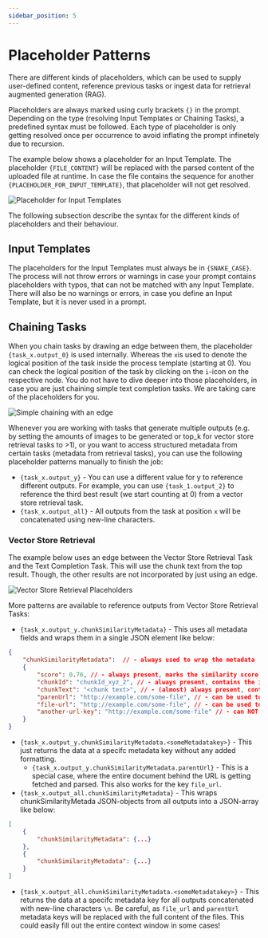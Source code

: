 ```yaml
---
sidebar_position: 5
---
```


# Placeholder Patterns

There are different kinds of placeholders, which can be used to supply user-defined content, reference previous tasks or ingest data for retrieval augmented generation (RAG).

Placeholders are always marked using curly brackets `{}` in the prompt. Depending on the type (resolving Input Templates or Chaining Tasks), a predefined syntax must be followed. Each type of placeholder is only getting resolved once per occurrence to avoid inflating the prompt infinetely due to recursion.

The example below shows a placeholder for an Input Template. The placeholder `{FILE_CONTENT}` will be replaced with the parsed content of the uploaded file at runtime. In case the file contains the sequence for another `{PLACEHOLDER_FOR_INPUT_TEMPLATE}`, that placeholder will not get resolved.

![Placeholder for Input Templates](img/user-guides_placeholder-patterns_inputTemplates.png)

The following subsection describe the syntax for the different kinds of placeholders and their behaviour.

## Input Templates

The placeholders for the Input Templates must always be in `{SNAKE_CASE}`. The process will not throw errors or warnings in case your prompt contains placeholders with typos, that can not be matched with any Input Template. There will also be no warnings or errors, in case you define an Input Template, but it is never used in a prompt.

## Chaining Tasks

When you chain tasks by drawing an edge between them, the placeholder `{task_x.output_0}` is used internally. Whereas the `x`is used to denote the logical position of the task inside the process template (starting at 0). You can check the logical position of the task by clicking on the `i`-icon on the respective node. You do not have to dive deeper into those placeholders, in case you are just chaining simple text completion tasks. We are taking care of the placeholders for you.

![Simple chaining with an edge](/img/user-guides_placeholder-patterns_simple-chaining.png)

Whenever you are working with tasks that generate multiple outputs (e.g. by setting the amounts of images to be generated or top_k for vector store retrieval tasks to >1), or you want to access structured metadata from certain tasks (metadata from retrieval tasks), you can use the following placeholder patterns manually to finish the job:

* `{task_x.output_y}` - You can use a different value for y to reference different outputs. For example, you can use `{task_1.output_2}` to reference the third best result (we start counting at 0) from a vector store retrieval task.
* `{task_x.output_all}` - All outputs from the task at position `x` will be concatenated using new-line characters.


### Vector Store Retrieval

The example below uses an edge between the Vector Store Retrieval Task and the Text Completion Task. This will use the chunk text from the top result. Though, the other results are not incorporated by just using an edge.

![Vector Store Retrieval Placeholders](/img/user-guides_placeholder-pattern_vector-store-retrieval.png)

More patterns are available to reference outputs from Vector Store Retrieval Tasks:

* `{task_x.output_y.chunkSimilarityMetadata}` - This uses all metadata fields and wraps them in a single JSON element like below:

```json
{
    "chunkSimilarityMetadata":  // - always used to wrap the metadata
    {
        "score": 0.76, // - always present, marks the similarity score
        "chunkId": "chunkId_xyz_2", // - always present, contains the id of the chunk
        "chunkText": "<chunk text>", // - (almost) always present, contains the chunk text behind the embedding
        "parenUrl": "http://example.com/some-file", // - can be used to fetch and parse the file inside the process, can get an updated SAS-token if hosted by entaingine
        "file-url": "http://example.com/some-file", // - can be used to fetch and parse the file inside the process, can get an updated SAS-token if hosted by entaingine
        "another-url-key": "http://example.com/some-file" // - can NOT be used to fetch and parse the file inside the process, the maintainer of the vectorStore is responsible to keep the URL up to date and reachable
    }
}
```
* `{task_x.output_y.chunkSimilarityMetadata.<someMetadatakey>}` - This just returns the data at a specifc metadata key without any added formatting.
    * `{task_x.output_y.chunkSimilarityMetadata.parentUrl}` - This is a special case, where the entire document behind the URL is getting fetched and parsed. This also works for the key `file_url`.
* `{task_x.output_all.chunkSimilarityMetadata}` - This wraps chunkSimilarityMetada JSON-objects from all outputs into a JSON-array like below:
```json
[
    {
        "chunkSimilarityMetadata": {...}
    },
    {
        "chunkSimilarityMetadata": {...}
    }
]
```
* `{task_x.output_all.chunkSimilarityMetadata.<someMetadatakey>}` - This returns the data at a specifc metadata key for all outputs concatenated with new-line characters `\n`. Be careful, as `file_url` and `parentUrl` metadata keys will be replaced with the full content of the files. This could easily fill out the entire context window in some cases!
